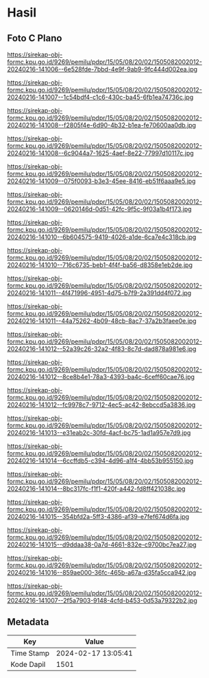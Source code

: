 # Hasil

## Foto C Plano

https://sirekap-obj-formc.kpu.go.id/9269/pemilu/pdpr/15/05/08/20/02/1505082002012-20240216-141006--6e528fde-7bbd-4e9f-9ab9-9fc444d002ea.jpg

https://sirekap-obj-formc.kpu.go.id/9269/pemilu/pdpr/15/05/08/20/02/1505082002012-20240216-141007--1c54bdf4-c1c6-430c-ba45-6fb1ea74736c.jpg

https://sirekap-obj-formc.kpu.go.id/9269/pemilu/pdpr/15/05/08/20/02/1505082002012-20240216-141008--f2805f4e-6d90-4b32-b1ea-fe70600aa0db.jpg

https://sirekap-obj-formc.kpu.go.id/9269/pemilu/pdpr/15/05/08/20/02/1505082002012-20240216-141008--6c9044a7-1625-4aef-8e22-77997d10117c.jpg

https://sirekap-obj-formc.kpu.go.id/9269/pemilu/pdpr/15/05/08/20/02/1505082002012-20240216-141009--075f0093-b3e3-45ee-8416-eb51f6aaa9e5.jpg

https://sirekap-obj-formc.kpu.go.id/9269/pemilu/pdpr/15/05/08/20/02/1505082002012-20240216-141009--0620146d-0d51-42fc-9f5c-9f03a1b4f173.jpg

https://sirekap-obj-formc.kpu.go.id/9269/pemilu/pdpr/15/05/08/20/02/1505082002012-20240216-141010--6b604575-9419-4026-a1de-6ca7e4c318cb.jpg

https://sirekap-obj-formc.kpu.go.id/9269/pemilu/pdpr/15/05/08/20/02/1505082002012-20240216-141010--716c6735-beb1-4f4f-ba56-d8358e1eb2de.jpg

https://sirekap-obj-formc.kpu.go.id/9269/pemilu/pdpr/15/05/08/20/02/1505082002012-20240216-141011--4f471996-4951-4d75-b7f9-2a391dd4f072.jpg

https://sirekap-obj-formc.kpu.go.id/9269/pemilu/pdpr/15/05/08/20/02/1505082002012-20240216-141011--44a75262-4b09-48cb-8ac7-37a2b3faee0e.jpg

https://sirekap-obj-formc.kpu.go.id/9269/pemilu/pdpr/15/05/08/20/02/1505082002012-20240216-141012--52a39c26-32a2-4f83-8c7d-dad878a981e6.jpg

https://sirekap-obj-formc.kpu.go.id/9269/pemilu/pdpr/15/05/08/20/02/1505082002012-20240216-141012--8ce8b4e1-78a3-4393-ba4c-6ceff60cae76.jpg

https://sirekap-obj-formc.kpu.go.id/9269/pemilu/pdpr/15/05/08/20/02/1505082002012-20240216-141012--fc9978c7-9712-4ec5-ac42-8ebccd5a3836.jpg

https://sirekap-obj-formc.kpu.go.id/9269/pemilu/pdpr/15/05/08/20/02/1505082002012-20240216-141013--e31eab2c-30fd-4acf-bc75-1ad1a957e7d9.jpg

https://sirekap-obj-formc.kpu.go.id/9269/pemilu/pdpr/15/05/08/20/02/1505082002012-20240216-141014--6ccffdb5-c394-4d96-a1f4-4bb53b955150.jpg

https://sirekap-obj-formc.kpu.go.id/9269/pemilu/pdpr/15/05/08/20/02/1505082002012-20240216-141014--8bc317fc-f1f1-420f-a442-fd8ff421038c.jpg

https://sirekap-obj-formc.kpu.go.id/9269/pemilu/pdpr/15/05/08/20/02/1505082002012-20240216-141015--354bfd2a-5ff3-4386-af39-e7fef674d6fa.jpg

https://sirekap-obj-formc.kpu.go.id/9269/pemilu/pdpr/15/05/08/20/02/1505082002012-20240216-141015--d9ddaa38-0a7d-4661-832e-c9700bc7ea27.jpg

https://sirekap-obj-formc.kpu.go.id/9269/pemilu/pdpr/15/05/08/20/02/1505082002012-20240216-141016--859ae000-36fc-465b-a67a-d35fa5cca942.jpg

https://sirekap-obj-formc.kpu.go.id/9269/pemilu/pdpr/15/05/08/20/02/1505082002012-20240216-141007--2f5a7903-9148-4cfd-b453-0d53a79322b2.jpg


## Metadata

| Key        | Value               |
| ---------- | ------------------- |
| Time Stamp | 2024-02-17 13:05:41 |
| Kode Dapil | 1501                |



